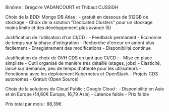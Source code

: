 Binôme : Grégoire VADANCOURT et Thibaut CUSSIGH

Choix de la BDD:  Mongo DB Atlas : 
    - gratuit en dessous de 512GB de stockage
    - Choix de la solution "Dedicated Clusters" pour un stockage moins limité et des développement plus avancé (5)

Justification de l'utilisation d'un CI/CD : 
    - Feedback permanent
    - Economie de temps sur la phase d'intégration
    - Recherche d'erreur en amont plus facilement
    - Enregistrement des modifications
    - Disponibilité continue

Justification du choix de OVH CDS en tant que CI/CD :
    - Mise en place simpliste
    - Outil organisé de manière très détaillé (stages, jobs)
    - Elasticité, lancé sur demande, peu de temps d'attente pour les utilisateurs
    - Fonctionne avec les déploiement Kubernetes et OpenStack
    - Projets CDS autonomes
    - Gratuit (Open Source)

Choix de la solutions de Cloud Public : 
Google Cloud :
    - Disponibilité en Asie et en Europe (14,60€ Europe, 16,79 Asie)
    - Latence faible
    - Prix faible
    
Prix total par mois : 88,39€
    
